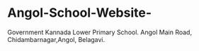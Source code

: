 # Angol-School-Website-
 Government Kannada Lower Primary School. Angol Main Road, Chidambarnagar,Angol, Belagavi.
